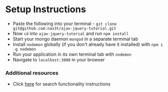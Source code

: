 # Setup Instructions

- Paste the following into your terminal - `git clone git@github.com:nax3t/ajax-jquery-tutorial.git`
- Now `cd` into `ajax-jquery-tutorial` and run `npm install`
- Start your mongo daemon `mongod` in a separate terminal tab
- Install `nodemon` globally (if you don't already have it installed) with `npm i -g nodemon`
- Run your application in its own terminal tab with `nodemon`
- Navigate to `localhost:3000` in your browser

### Additional resources

- Click [here](search.md) for search functionality instructions

